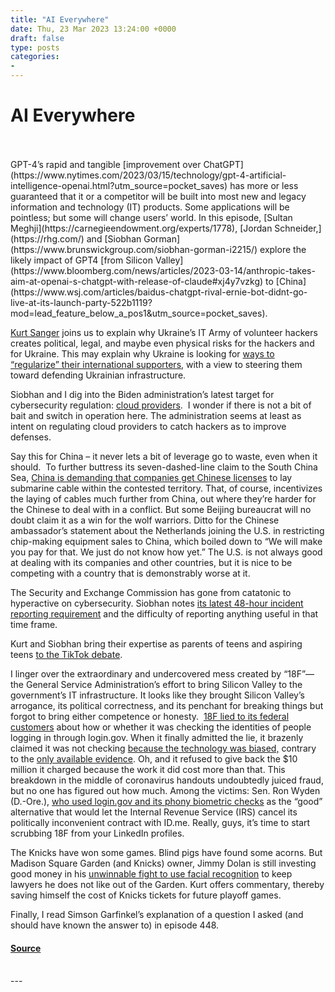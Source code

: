 ```yaml
---
title: "AI Everywhere"
date: Thu, 23 Mar 2023 13:24:00 +0000
draft: false
type: posts
categories: 
- 
---
```

# AI Everywhere

<br/>

<br/>
GPT-4’s rapid and tangible [improvement over ChatGPT](https://www.nytimes.com/2023/03/15/technology/gpt-4-artificial-intelligence-openai.html?utm_source=pocket_saves) has more or less guaranteed that it or a competitor will be built into most new and legacy information and technology (IT) products. Some applications will be pointless; but some will change users’ world. In this episode, [Sultan Meghji](https://carnegieendowment.org/experts/1778), [Jordan Schneider,](https://rhg.com/) and [Siobhan Gorman](https://www.brunswickgroup.com/siobhan-gorman-i2215/) explore the likely impact of GPT4 [from Silicon Valley](https://www.bloomberg.com/news/articles/2023-03-14/anthropic-takes-aim-at-openai-s-chatgpt-with-release-of-claude#xj4y7vzkg) to [China](https://www.wsj.com/articles/baidus-chatgpt-rival-ernie-bot-didnt-go-live-at-its-launch-party-522b1119?mod=lead_feature_below_a_pos1&utm_source=pocket_saves).  

[Kurt Sanger](https://www.linkedin.com/in/kurt-sanger-311970115/) joins us to explain why Ukraine’s IT Army of volunteer hackers creates political, legal, and maybe even physical risks for the hackers and for Ukraine. This may explain why Ukraine is looking for [ways to “regularize” their international supporters](https://www.newsweek.com/ukraine-drafting-new-law-legalizing-volunteer-hacker-cyber-army-red-cross-1786814), with a view to steering them toward defending Ukrainian infrastructure.

Siobhan and I dig into the Biden administration’s latest target for cybersecurity regulation: [cloud providers](https://www.politico.com/news/2023/03/10/white-house-cloud-overhaul-00086595?utm_source=pocket_saves).  I wonder if there is not a bit of bait and switch in operation here. The administration seems at least as intent on regulating cloud providers to catch hackers as to improve defenses.

Say this for China – it never lets a bit of leverage go to waste, even when it should.  To further buttress its seven-dashed-line claim to the South China Sea, [China is demanding that companies get Chinese licenses](https://www.ft.com/content/89bc954d-64ed-4d80-bb8f-9f1852ec4eb1) to lay submarine cable within the contested territory. That, of course, incentivizes the laying of cables much further from China, out where they’re harder for the Chinese to deal with in a conflict. But some Beijing bureaucrat will no doubt claim it as a win for the wolf warriors. Ditto for the Chinese ambassador’s statement about the Netherlands joining the U.S. in restricting chip-making equipment sales to China, which boiled down to “We will make you pay for that. We just do not know how yet.” The U.S. is not always good at dealing with its companies and other countries, but it is nice to be competing with a country that is demonstrably worse at it.

The Security and Exchange Commission has gone from catatonic to hyperactive on cybersecurity. Siobhan notes [its latest 48-hour incident reporting requirement](https://therecord.media/sec-cyber-incident-reporting-rules-finance) and the difficulty of reporting anything useful in that time frame. 

Kurt and Siobhan bring their expertise as parents of teens and aspiring teens [to the TikTok debate](https://www.nytimes.com/2023/03/15/technology/tiktok-biden-pushes-sale.html?utm_source=pocket_saves).

I linger over the extraordinary and undercovered mess created by “18F”—the General Service Administration’s effort to bring Silicon Valley to the government’s IT infrastructure. It looks like they brought Silicon Valley’s arrogance, its political correctness, and its penchant for breaking things but forgot to bring either competence or honesty.  [18F lied to its federal customers](https://www.oversight.gov/sites/default/files/oig-reports/GSA/GSA-Misled-Customers-Logingovs-Compliance-Digital-Identity-Standards-JE23-003Redacted.pdf?utm_source=pocket_saves) about how or whether it was checking the identities of people logging in through login.gov. When it finally admitted the lie, it brazenly claimed it was not checking [because the technology was biased,](https://www.gsa.gov/cdnstatic/GSAEquityPlan_EO13985_2022.pdf?utm_source=pocket_saves) contrary to the [only available evidence](https://nvlpubs.nist.gov/nistpubs/ir/2019/NIST.IR.8280.pdf?utm_source=pocket_saves). Oh, and it refused to give back the $10 million it charged because the work it did cost more than that. This breakdown in the middle of coronavirus handouts undoubtedly juiced fraud, but no one has figured out how much. Among the victims: Sen. Ron Wyden (D.-Ore.), [who used login.gov and its phony biometric checks](https://www.finance.senate.gov/imo/media/doc/Wyden%20irs%20id%20me%20letter.pdf?utm_source=pocket_saves) as the “good” alternative that would let the Internal Revenue Service (IRS) cancel its politically inconvenient contract with ID.me. Really, guys, it’s time to start scrubbing 18F from your LinkedIn profiles.

The Knicks have won some games. Blind pigs have found some acorns. But Madison Square Garden (and Knicks) owner, Jimmy Dolan is still investing good money in his [unwinnable fight to use facial recognition](https://www.nytimes.com/2023/03/16/nyregion/madison-square-garden-liquor-investigator.html?utm_source=pocket_saves) to keep lawyers he does not like out of the Garden. Kurt offers commentary, thereby saving himself the cost of Knicks tickets for future playoff games. 

Finally, I read Simson Garfinkel’s explanation of a question I asked (and should have known the answer to) in episode 448.

#### [Source](https://sites.libsyn.com/52286/ai-everywhere)

<br/>
---
